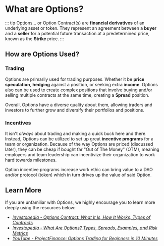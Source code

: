 # What are Options?

::: tip Options...
or Option Contract(s) are **financial derivatives** of an underlying asset or token. They represent an agreement between a **buyer** and a **seller** for a potential future transaction at a predetermined price, known as the **Strike** price.
:::
## How are Options Used?

### Trading

Options are primarily used for trading purposes. Whether it be **price speculation**, **hedging** against a position, or seeking extra **income**. Options also can be used to create complex positions that involve buying and/or selling multiple contracts at the same time, creating a **Spread** position. 

Overall, Options have a diverse quality about them, allowing traders and investors to further grow and diversify their portfolios and positions. 

### Incentives

It isn't *always* about trading and making a quick buck here and there. Instead, Options can be utilized to set up great **incentive programs** for a team or organization. Because of the way Options are priced (discussed later), they can be cheap if bought far "Out of The Money" (OTM), meaning employers and team leadership can incentivize their organization to work hard towards milestones. 

Option incentive programs increase work ethic can bring value to a DAO and/or protocol (token) which in turn drives up the value of said Option. 

## Learn More

If you are unfamiliar with Options, we highly encourage you to learn more deeply using the resources below:

- [*Investopedia - Options Contract: What It Is, How It Works, Types of Contracts*](https://www.investopedia.com/terms/o/optionscontract.asp)
- [*Investopedia - What Are Options? Types, Spreads, Examples, and Risk Metrics*](https://www.investopedia.com/terms/o/option.asp)
- [*YouTube - ProjectFinance: Options Trading for Beginners in 10 Minutes*](https://youtu.be/O8EN51F6jUo)